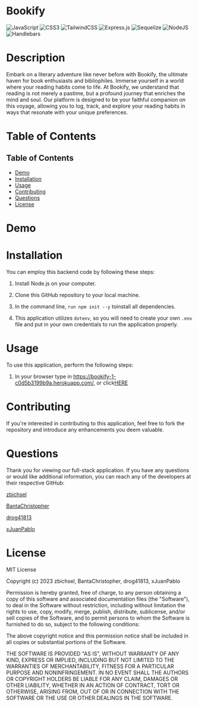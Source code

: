 # Bookify
![JavaScript](https://img.shields.io/badge/javascript-%23323330.svg?style=for-the-badge&logo=javascript&logoColor=%23F7DF1E) ![CSS3](https://img.shields.io/badge/css3-%231572B6.svg?style=for-the-badge&logo=css3&logoColor=white) ![TailwindCSS](https://img.shields.io/badge/tailwindcss-%2338B2AC.svg?style=for-the-badge&logo=tailwind-css&logoColor=white) ![Express.js](https://img.shields.io/badge/express.js-%23404d59.svg?style=for-the-badge&logo=express&logoColor=%2361DAFB) ![Sequelize](https://img.shields.io/badge/Sequelize-52B0E7?style=for-the-badge&logo=Sequelize&logoColor=white) ![NodeJS](https://img.shields.io/badge/node.js-6DA55F?style=for-the-badge&logo=node.js&logoColor=white) ![Handlebars](https://img.shields.io/badge/Handlebars%20js-f0772b?style=for-the-badge&logo=handlebarsdotjs&logoColor=black)

# Description

Embark on a literary adventure like never before with Bookify, the ultimate haven for book enthusiasts and bibliophiles. Immerse yourself in a world where your reading habits come to life. At Bookify, we understand that reading is not merely a pastime, but a profound journey that enriches the mind and soul. Our platform is designed to be your faithful companion on this voyage, allowing you to log, track, and explore your reading habits in ways that resonate with your unique preferences.
# Table of Contents

## Table of Contents
  * [Demo](#demo)
  * [Installation](#installation)
  * [Usage](#usage)
  * [Contributing](#contributing)
  * [Questions](#questions)
  * [License](#license)

# Demo

# Installation
You can employ this backend code by following these steps:

1. Install Node.js on your computer.

2. Clone this GitHub repository to your local machine.

3. In the command line, ```run npm init --y``` toinstall all dependencies.

4. This application utilizes ```dotenv```, so you will need to create your own ```.env``` file and put in your own credentials to run the application properly.



# Usage
To use this application, perform the following steps:

1. In your browser type in https://bookify-1-c0d5b3199b9a.herokuapp.com/, or click[HERE](https://bookify-1-c0d5b3199b9a.herokuapp.com/)


# Contributing
If you're interested in contributing to this application, feel free to fork the repository and introduce any enhancements you deem valuable.
# Questions

Thank you for viewing our full-stack application. If you have any questions or would like additional information, you can reach any of the developers at their respective GitHub:

[zbichsel](https://github.com/zbichsel)

[BantaChristopher](https://github.com/BantaChristopher)

[drog41813](https://github.com/drog41813)

[xJuanPablo](https://github.com/xJuanPablo)
# License



MIT License

Copyright (c) 2023 zbichsel, BantaChristopher, drog41813, xJuanPablo

Permission is hereby granted, free of charge, to any person obtaining a copy of this software and associated documentation files (the "Software"), to deal in the Software without restriction, including without limitation the rights to use, copy, modify, merge, publish, distribute, sublicense, and/or sell copies of the Software, and to permit persons to whom the Software is furnished to do so, subject to the following conditions:

The above copyright notice and this permission notice shall be included in all copies or substantial portions of the Software.

THE SOFTWARE IS PROVIDED "AS IS", WITHOUT WARRANTY OF ANY KIND, EXPRESS OR IMPLIED, INCLUDING BUT NOT LIMITED TO THE WARRANTIES OF MERCHANTABILITY, FITNESS FOR A PARTICULAR PURPOSE AND NONINFRINGEMENT. IN NO EVENT SHALL THE AUTHORS OR COPYRIGHT HOLDERS BE LIABLE FOR ANY CLAIM, DAMAGES OR OTHER LIABILITY, WHETHER IN AN ACTION OF CONTRACT, TORT OR OTHERWISE, ARISING FROM, OUT OF OR IN CONNECTION WITH THE SOFTWARE OR THE USE OR OTHER DEALINGS IN THE SOFTWARE.